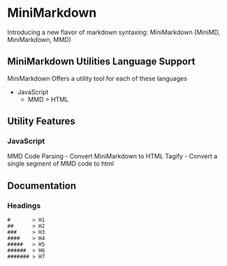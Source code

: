 # MiniMarkdown
Introducing a new flavor of markdown syntaxing: MiniMarkdown (MiniMD, MiniMarkdown, MMD)

## MiniMarkdown Utilities Language Support

MiniMarkdown Offers a utility tool for each of these languages

* JavaScript
    * MMD > HTML


## Utility Features

### JavaScript

MMD Code Parsing - Convert MiniMarkdown to HTML
Tagify - Convert a single segment of MMD code to html





## Documentation

### Headings

    #       > H1
    ##      > H2
    ###     > H3
    ####    > H4
    #####   > H5
    ######  > H6
    ####### > H7
